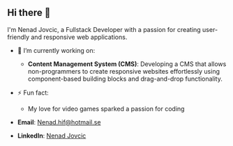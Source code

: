 ## Hi there 👋

I'm Nenad Jovcic, a Fullstack Developer with a passion for creating user-friendly and responsive web applications.

- 🔭 I’m currently working on:
  - **Content Management System (CMS)**: Developing a CMS that allows non-programmers to create responsive websites effortlessly using component-based building blocks and drag-and-drop functionality.

- ⚡ Fun fact:
  - My love for video games sparked a passion for coding


- **Email**: [Nenad.hif@hotmail.se](mailto:Nenad.hif@hotmail.se)
- **LinkedIn**: [Nenad Jovcic](https://www.linkedin.com/in/nenad-jovcic-8350b028b/)

